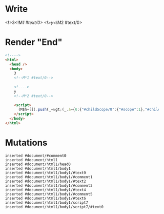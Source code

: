 # Write
  <!>3<!M*1 #text/0> <!>y<!M*2 #text/0> <script>(M$h=[]).push(_=>(_.a={0:{"#childScope/0":{"#scope":1},"#childScope/1":{"#scope":2},"#scope":0}}),[])</script>


# Render "End"
```html
<!---->
<html>
  <head />
  <body>
    3
    <!--M*1 #text/0-->
     
    <!---->
    y
    <!--M*2 #text/0-->
     
    <script>
      (M$h=[]).push(_=&gt;(_.a={0:{"#childScope/0":{"#scope":1},"#childScope/1":{"#scope":2},"#scope":0}}),[])
    </script>
  </body>
</html>
```

# Mutations
```
inserted #document/#comment0
inserted #document/html1
inserted #document/html1/head0
inserted #document/html1/body1
inserted #document/html1/body1/#text0
inserted #document/html1/body1/#comment1
inserted #document/html1/body1/#text2
inserted #document/html1/body1/#comment3
inserted #document/html1/body1/#text4
inserted #document/html1/body1/#comment5
inserted #document/html1/body1/#text6
inserted #document/html1/body1/script7
inserted #document/html1/body1/script7/#text0
```
